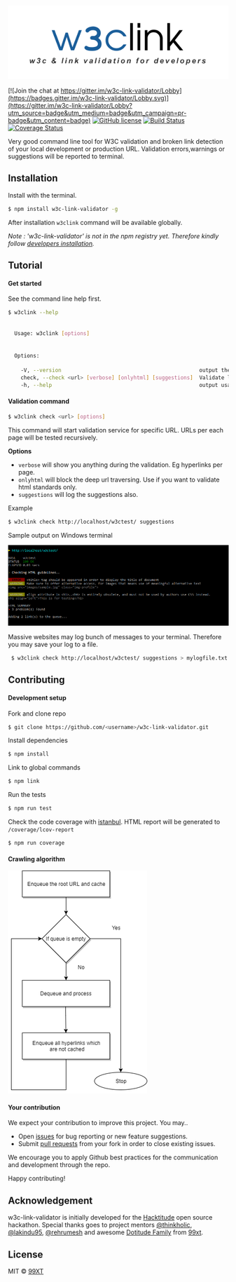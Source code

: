 <div align="center">
    <img style="width:600px;" alt="Crawling algorithm flowchart" src="media/w3clinklogo.png"/>
</div>

[![Join the chat at https://gitter.im/w3c-link-validator/Lobby](https://badges.gitter.im/w3c-link-validator/Lobby.svg)](https://gitter.im/w3c-link-validator/Lobby?utm_source=badge&utm_medium=badge&utm_campaign=pr-badge&utm_content=badge)
[![GitHub license](https://img.shields.io/badge/license-MIT-blue.svg)](https://raw.githubusercontent.com/99xt/w3c-link-validator/master/LICENSE)
[![Build Status](https://travis-ci.org/shalithasuranga/w3c-link-validator.svg?branch=master)](https://travis-ci.org/shalithasuranga/w3c-link-validator)
[![Coverage Status](https://coveralls.io/repos/github/shalithasuranga/w3c-link-validator/badge.svg?branch=master)](https://coveralls.io/github/shalithasuranga/w3c-link-validator?branch=master)

Very good command line tool for W3C validation and broken link detection of your local development or production URL.
Validation errors,warnings or suggestions will be reported to terminal.


## Installation


Install with the terminal.

```bash
$ npm install w3c-link-validator -g
```

After installation `w3clink` command will be available globally.

_Note :  'w3c-link-validator' is not in the npm registry yet. Therefore kindly follow [developers installation](#contributing)._


## Tutorial

#### Get started

See the command line help first.

```bash
$ w3clink --help
```


```bash

  Usage: w3clink [options]


  Options:

    -V, --version                                            output the version number
    check, --check <url> [verbose] [onlyhtml] [suggestions]  Validate links and html both
    -h, --help                                               output usage information

```

#### Validation command


```bash
$ w3clink check <url> [options]
```


This command will start validation service for specific URL. URLs per each page will be tested recursively.

**Options**

- `verbose` will show you anything during the validation. Eg hyperlinks per page.
- `onlyhtml` will block the deep url traversing. Use if you want to validate html standards only. 
- `suggestions` will log the suggestions also.

Example 

```bash
$ w3clink check http://localhost/w3ctest/ suggestions
```

Sample output on Windows terminal

![Sample terminal output](media/terminalsample.png "Sample terminal output")

Massive websites may log bunch of messages to your terminal. Therefore you may save your log to a file.

```bash
 $ w3clink check http://localhost/w3ctest/ suggestions > mylogfile.txt
```



## Contributing

#### Development setup

Fork and clone repo 

```bash
$ git clone https://github.com/<username>/w3c-link-validator.git
```

Install dependencies

```bash
$ npm install
```

Link to global commands

```bash
$ npm link
```

Run the tests

```bash
$ npm run test
```

Check the code coverage with [istanbul](https://istanbul.js.org/). HTML report will be generated to `/coverage/lcov-report`

```bash
$ npm run coverage
```




#### Crawling algorithm


![Crawling algorithm flowchart](media/crawlingalgofc.png "Crawling algorithm flowchart")


#### Your contribution

We expect your contribution to improve this project. You may..

- Open [issues](https://guides.github.com/features/issues/) for bug reporting or new feature suggestions.
- Submit [pull requests](https://help.github.com/articles/about-pull-requests/) from your fork in order to close existing issues.

We encourage you to apply Github best practices for the communication and development through the repo.

Happy contributing! 

## Acknowledgement

w3c-link-validator is initially developed for the [Hacktitude](http://opensource.99xtechnology.com/hacktitude/) open source hackathon. Special thanks goes to project mentors [@thinkholic](https://github.com/thinkholic), [@lakindu95](https://github.com/lakindu95), [@rehrumesh](https://github.com/rehrumesh) and awesome [Dotitude Family](http://dotitude.com/) from [99xt](http://99xtechnology.com/).

## License

MIT © [99XT](https://github.com/99xt)




